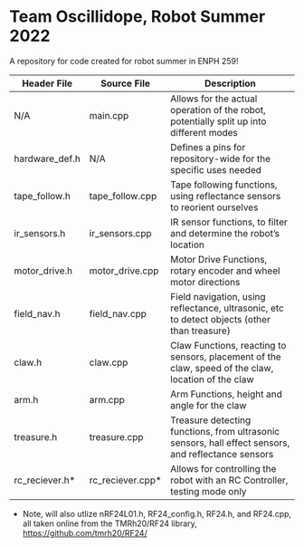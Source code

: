 # Team Oscillidope, Robot Summer 2022
A repository for code created for robot summer in ENPH 259!

| Header File   | Source File   | Description   |
| ------------- | ------------- | ------------- |
| N/A  | main.cpp  | Allows for the actual operation of the robot, potentially split up into different modes  |
| hardware_def.h  | N/A  | Defines a pins for repository-wide for the specific uses needed |
| tape_follow.h | tape_follow.cpp | Tape following functions, using reflectance sensors to reorient ourselves |
| ir_sensors.h | ir_sensors.cpp | IR sensor functions, to filter and determine the robot’s location |
| motor_drive.h | motor_drive.cpp | Motor Drive Functions, rotary encoder and wheel motor directions |
| field_nav.h | field_nav.cpp | Field navigation, using reflectance, ultrasonic, etc to detect objects (other than treasure) |
| claw.h | claw.cpp | Claw Functions, reacting to sensors, placement of the claw, speed of the claw, location of the claw |
| arm.h | arm.cpp | Arm Functions, height and angle for the claw |
| treasure.h | treasure.cpp | Treasure detecting functions, from ultrasonic sensors, hall effect sensors, and reflectance sensors |
| rc_reciever.h*  | rc_reciever.cpp*  | Allows for controlling the robot with an RC Controller, testing mode only  |

* Note, will  also utlize nRF24L01.h, RF24_config.h, RF24.h, and RF24.cpp, all taken online from the TMRh20/RF24 library, https://github.com/tmrh20/RF24/

